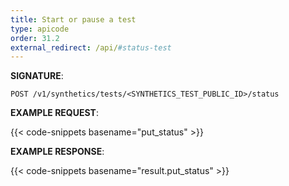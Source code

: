```yaml
---
title: Start or pause a test
type: apicode
order: 31.2
external_redirect: /api/#status-test
---
```


**SIGNATURE**:

`POST /v1/synthetics/tests/<SYNTHETICS_TEST_PUBLIC_ID>/status`

**EXAMPLE REQUEST**:

{{< code-snippets basename="put_status" >}}

**EXAMPLE RESPONSE**:

{{< code-snippets basename="result.put_status" >}}
